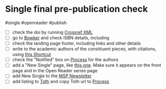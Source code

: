 # Single final pre-publication check

#single #openreader #publish

- [ ] check the doi by running [Crossref XML](shortcuts://run-shortcut?name=Crossref%20XML)
- [ ] go to [Bowker](https://www.myidentifiers.com/myid_sign_in?destination=) and check ISBN details, including 
- [ ] check the landing page footer, including links and other details
- [ ] write to the academic authors of the constituent pieces, with citations, using [this Shortcut](shortcuts://run-shortcut?name=msp%20author%20notification)
- [ ] check the "Notified" box on [Process](x-icabmobile://x-callback-url/open?url=https://airtable.com/tblzkOxyXgnB1LUKT/viwjT11J6bN3iD1zw?blocks=hide) for the authors
- [ ] add a "New Single" page, like [this one](https://www.mediastudies.press/dash/pub/te362n06). Make sure it appears on the front page and in the Open Reader series page
- [ ] add New Single to the [MSP Newsletter](drafts5://open?uuid=C00455ED-F2CA-4C11-97DC-0215E86C187E)
- [ ] add listing to [Toth](https://thoth.pub/admin/works) and copy Toth url to [Process](x-icabmobile://x-callback-url/open?url=https://airtable.com/tblnzCOtlepm5AvFS/viwApIryc4XK0bA57?blocks=hide)